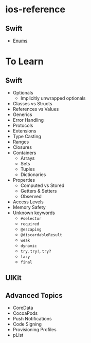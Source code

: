 # ios-reference

## Swift
* [Enums](https://github.com/brittpinder/ios-reference/tree/main/enums#enums)


# To Learn

## Swift
* Optionals
	* Implicitly unwrapped optionals
* Classes vs Structs
* References vs Values
* Generics
* Error Handling
* Protocols
* Extensions
* Type Casting
* Ranges
* Closures
* Containers
	* Arrays
	* Sets
	* Tuples
	* Dictionaries
* Properties
	* Computed vs Stored
	* Getters & Setters
	* Observed
* Access Levels
* Memory Safety
* Unknown keywords
	* `#selector`
	* `required`
	* `@escaping`
	* `@discardableResult`
	* `weak`
	* `dynamic`
	* `try`, `try!`, `try?`
	* `lazy`
	* `final`

## UIKit

## Advanced Topics
* CoreData
* CocoaPods
* Push Notifications
* Code Signing
* Provisioning Profiles
* pList